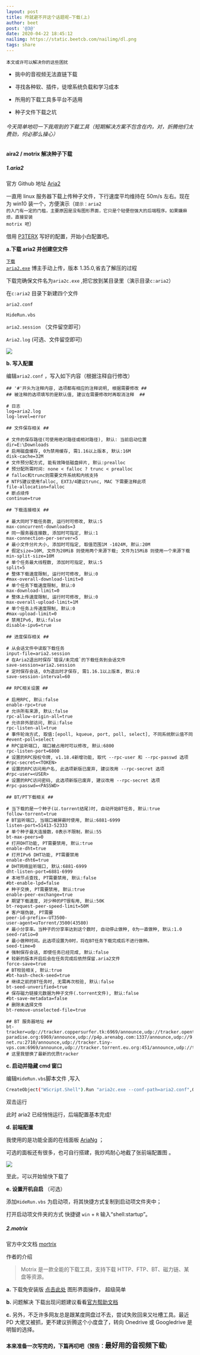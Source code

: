 ```yaml
---
layout: post
title: 咋就避不开这个话题呢—下载(上)
author: beet
post: '@3@'
date: 2020-04-22 18:45:12
nailimg: https://static.beetcb.com/nailimg/dl.png
tags: share
---
```


<code>本文或许可以解决你的这些困扰</code>

- 挑中的音视频无法直链下载

- 寻找各种软、插件，徒增系统负载和学习成本

- 所用的下载工具多平台不适用

- 种子文件下载之坑

###### 今天简单地叨一下我用到的下载工具（短期解决方案不包含在内，对，折腾他们太费劲，何必那么操心）

#### aira2 / motrix 解决种子下载

##### 1.aria2

官方 Github 地址 [Aria2](https://github.com/aria2/aria2)

一直用 linux 服务器下载上传种子文件，下行速度平均维持在 50m/s 左右。现在为 win10 装一个，方便演示（<code>提示：aria2 的入门有一定的门槛，主要原因是没有图形界面，它只是个轻便但强大的后端程序。如果嫌麻烦，直接安装 motrix 吧</code>）

借用 [P3TERX](https://p3terx.com/archives/use-aria2-under-windows.html) 写好的配置，开始小白配置吧。

**a.下载 aria2 并创建空文件**

[<code>下载 aria2.exe</code>](https://pan.beetcb.com/?/aria2c.exe) 博主手动上传，版本 1.35.0,省去了解压的过程

下载完确保文件名为<code>aria2c.exe</code> ,把它放到某目录里（演示目录<code>c:aria2</code>）

在<code>c:aria2</code> 目录下新建四个文件

<code>aria2.conf</code>

<code>HideRun.vbs</code>

<code>aria2.session</code> （文件留空即可）

<code>Aria2.log</code> (可选、文件留空即可)

![](https://static.beetcb.com/postimg/3/1.png)

**b. 写入配置**

编辑<code>aria2.conf</code> ，写入如下内容（根据注释自行修改）

```properties
## '#'开头为注释内容, 选项都有相应的注释说明, 根据需要修改 ##
## 被注释的选项填写的是默认值, 建议在需要修改时再取消注释  ##

# 日志
log=aria2.log
log-level=error

## 文件保存相关 ##

# 文件的保存路径(可使用绝对路径或相对路径), 默认: 当前启动位置
dir=E:\Downloads
# 启用磁盘缓存, 0为禁用缓存, 需1.16以上版本, 默认:16M
disk-cache=32M
# 文件预分配方式, 能有效降低磁盘碎片, 默认:prealloc
# 预分配所需时间: none < falloc ? trunc < prealloc
# falloc和trunc则需要文件系统和内核支持
# NTFS建议使用falloc, EXT3/4建议trunc, MAC 下需要注释此项
file-allocation=falloc
# 断点续传
continue=true

## 下载连接相关 ##

# 最大同时下载任务数, 运行时可修改, 默认:5
max-concurrent-downloads=3
# 同一服务器连接数, 添加时可指定, 默认:1
max-connection-per-server=5
# 最小文件分片大小, 添加时可指定, 取值范围1M -1024M, 默认:20M
# 假定size=10M, 文件为20MiB 则使用两个来源下载; 文件为15MiB 则使用一个来源下载
min-split-size=10M
# 单个任务最大线程数, 添加时可指定, 默认:5
split=5
# 整体下载速度限制, 运行时可修改, 默认:0
#max-overall-download-limit=0
# 单个任务下载速度限制, 默认:0
max-download-limit=0
# 整体上传速度限制, 运行时可修改, 默认:0
max-overall-upload-limit=1M
# 单个任务上传速度限制, 默认:0
#max-upload-limit=0
# 禁用IPv6, 默认:false
disable-ipv6=true

## 进度保存相关 ##

# 从会话文件中读取下载任务
input-file=aria2.session
# 在Aria2退出时保存`错误/未完成`的下载任务到会话文件
save-session=aria2.session
# 定时保存会话, 0为退出时才保存, 需1.16.1以上版本, 默认:0
save-session-interval=60

## RPC相关设置 ##

# 启用RPC, 默认:false
enable-rpc=true
# 允许所有来源, 默认:false
rpc-allow-origin-all=true
# 允许非外部访问, 默认:false
rpc-listen-all=true
# 事件轮询方式, 取值:[epoll, kqueue, port, poll, select], 不同系统默认值不同
#event-poll=select
# RPC监听端口, 端口被占用时可以修改, 默认:6800
rpc-listen-port=6800
# 设置的RPC授权令牌, v1.18.4新增功能, 取代 --rpc-user 和 --rpc-passwd 选项
#rpc-secret=<TOKEN>
# 设置的RPC访问用户名, 此选项新版已废弃, 建议改用 --rpc-secret 选项
#rpc-user=<USER>
# 设置的RPC访问密码, 此选项新版已废弃, 建议改用 --rpc-secret 选项
#rpc-passwd=<PASSWD>

## BT/PT下载相关 ##

# 当下载的是一个种子(以.torrent结尾)时, 自动开始BT任务, 默认:true
follow-torrent=true
# BT监听端口, 当端口被屏蔽时使用, 默认:6881-6999
listen-port=51413-52333
# 单个种子最大连接数，0表示不限制，默认:55
bt-max-peers=0
# 打开DHT功能, PT需要禁用, 默认:true
enable-dht=true
# 打开IPv6 DHT功能, PT需要禁用
enable-dht6=true
# DHT网络监听端口, 默认:6881-6999
dht-listen-port=6881-6999
# 本地节点查找, PT需要禁用, 默认:false
#bt-enable-lpd=false
# 种子交换, PT需要禁用, 默认:true
enable-peer-exchange=true
# 期望下载速度, 对少种的PT很有用, 默认:50K
bt-request-peer-speed-limit=50M
# 客户端伪装, PT需要
peer-id-prefix=-UT3500-
user-agent=uTorrent/3500(43580)
# 最小分享率。当种子的分享率达到这个数时, 自动停止做种, 0为一直做种, 默认:1.0
seed-ratio=0
# 最小做种时间。此选项设置为0时，将在BT任务下载完成后不进行做种。
seed-time=0
# 强制保存会话, 即使任务已经完成, 默认:false
# 较新的版本开启后会在任务完成后依然保留.aria2文件
force-save=true
# BT校验相关, 默认:true
#bt-hash-check-seed=true
# 继续之前的BT任务时, 无需再次校验, 默认:false
bt-seed-unverified=true
# 保存磁力链接元数据为种子文件(.torrent文件), 默认:false
#bt-save-metadata=false
# 删除未选择文件
bt-remove-unselected-file=true

## BT 服务器地址 ##
bt-tracker=udp://tracker.coppersurfer.tk:6969/announce,udp://tracker.opentrackr.org:1337/announce,udp://tracker.leechers-paradise.org:6969/announce,udp://p4p.arenabg.com:1337/announce,udp://9.rarbg.to:2710/announce,udp://9.rarbg.me:2710/announce,udp://exodus.desync.com:6969/announce,udp://open.stealth.si:80/announce,udp://tracker.sbsub.com:2710/announce,udp://tracker.cyberia.is:6969/announce,udp://retracker.lanta-net.ru:2710/announce,udp://tracker.tiny-vps.com:6969/announce,udp://tracker.torrent.eu.org:451/announce,udp://tracker.moeking.me:6969/announce,udp://tracker3.itzmx.com:6961/announce,http://tracker1.itzmx.com:8080/announce,udp://ipv4.tracker.harry.lu:80/announce,udp://bt1.archive.org:6969/announce,udp://bt2.archive.org:6969/announce,udp://zephir.monocul.us:6969/announce
# 这里我替换了最新的优质tracker
```

**c. 启动并隐藏 cmd 窗口**

编辑<code>HideRun.vbs</code>脚本文件 ,写入

```bash
CreateObject("WScript.Shell").Run "aria2c.exe --conf-path=aria2.conf",0

```

双击运行

此时 aria2 已经悄悄运行，后端配置基本完成!

**d. 前端配置**

我使用的是功能全面的在线面板 [AriaNg](http://ariang.mayswind.net/latest/) ；

可选的面板还有很多，也可自行搭建，我炒鸡耐心地截了张前端配置图 。

![](https://static.beetcb.com/postimg/3/2.png)

至此，可以开始愉快下载了

**e. 设置开机自启** （可选）

添加<code>HideRun.vbs</code> 为启动项，将其快捷方式复制到启动项文件夹中；

打开启动项文件夹的方式 快捷键 <code>win</code> + <code>R</code> 输入“shell:startup”。

##### 2.motrix

官方中文文档 [mortrix](https://github.com/agalwood/Motrix/blob/master/README-CN.md)

作者的介绍

> Motrix 是一款全能的下载工具，支持下载 HTTP、FTP、BT、磁力链、某盘等资源。

**a.** 下载免安装版 [点击此处](https://github.com/agalwood/Motrix/releases/download/v1.4.1/Motrix-1.4.1.exe) 图形界面操作， 超级简单

**b.** 问题解决
下载出现问题建议看看[官方帮助文档](https://www.yuque.com/moapp/help)

**c.** 另外，不乏许多网友总是跟某度网盘过不去，尝试失败回来又吐槽工具。最近 PD 大佬又被抓，更不建议折腾这个小度盘了，转向 Onedrive 或 Googledrive 是明智的选择。

#### 本来准备一次写完的，下篇再叨吧（预告：<code style="font-size:18px">最好用的音视频下载</code>）
